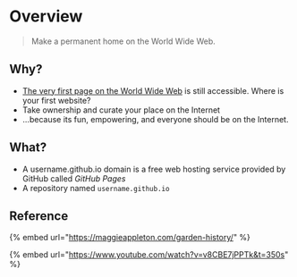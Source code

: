 # Overview

> Make a permanent home on the World Wide Web.

## Why?&#x20;

* [The very first page on the World Wide Web](http://info.cern.ch/hypertext/WWW/TheProject.html) is still accessible. Where is your first website?&#x20;
* Take ownership and curate your place on the Internet
* ...because its fun, empowering, and everyone should be on the Internet.

## What?

* A username.github.io domain is a free web hosting service provided by GitHub called _GitHub Pages_
* A repository named `username.github.io`&#x20;



## Reference

{% embed url="https://maggieappleton.com/garden-history/" %}

{% embed url="https://www.youtube.com/watch?v=v8CBE7jPPTk&t=350s" %}
